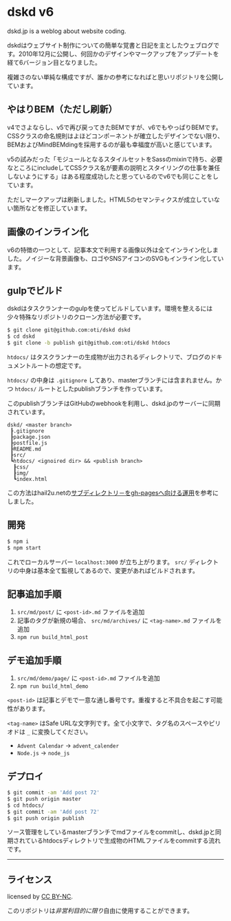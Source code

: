 # dskd v6

dskd.jp is a weblog about website coding.

dskdはウェブサイト制作についての簡単な覚書と日記を主としたウェブログです。2010年12月に公開し、何回かのデザインやマークアップをアップデートを経て6バージョン目となりました。

複雑さのない単純な構成ですが、誰かの参考になればと思いリポジトリを公開しています。

## やはりBEM（ただし刷新）

v4でさよならし、v5で再び戻ってきたBEMですが、v6でもやっぱりBEMです。CSSクラスの命名規則はよほどコンポーネントが確立したデザインでない限り、BEMおよびMindBEMdingを採用するのが最も幸福度が高いと感じています。

v5の試みだった「モジュールとなるスタイルセットをSassのmixinで持ち、必要なところにincludeしてCSSクラス名が要素の説明とスタイリングの仕事を兼任しないようにする」はある程度成功したと思っているのでv6でも同じことをしています。

ただしマークアップは刷新しました。HTML5のセマンティクスが成立していない箇所などを修正しています。

## 画像のインライン化

v6の特徴の一つとして、記事本文で利用する画像以外は全てインライン化しました。ノイジーな背景画像も、ロゴやSNSアイコンのSVGもインライン化しています。

## gulpでビルド

dskdはタスクランナーのgulpを使ってビルドしています。環境を整えるには少々特殊なリポジトリのクローン方法が必要です。

```bash
$ git clone git@github.com:oti/dskd dskd
$ cd dskd
$ git clone -b publish git@github.com:oti/dskd htdocs
```

`htdocs/` はタスクランナーの生成物が出力されるディレクトリで、ブログのドキュメントルートの想定です。

`htdocs/` の中身は `.gitignore` してあり、masterブランチには含まれません。かつ `htdocs/` ルートとしたpublishブランチを作っています。

このpublishブランチはGitHubのwebhookを利用し、dskd.jpのサーバーに同期されています。

```
dskd/ <master branch>
 ┠.gitignore
 ┠package.json
 ┠postfile.js
 ┠README.md
 ┠src/
 ┗htdocs/ <ignoired dir> && <publish branch>
  ┠css/
  ┠img/
  ┗index.html
```

この方法はhail2u.netの[サブディレクトリ－をgh-pagesへ向ける運用](http://hail2u.net/blog/software/pointing-sub-directory-to-gh-pages.html)を参考にしました。

## 開発

```bash
$ npm i
$ npm start
```

これでローカルサーバー `localhost:3000` が立ち上がります。 `src/` ディレクトリの中身は基本全て監視してあるので、変更があればビルドされます。

## 記事追加手順

1. `src/md/post/` に `<post-id>.md` ファイルを追加
2. 記事のタグが新規の場合、 `src/md/archives/` に `<tag-name>.md` ファイルを追加
3. `npm run build_html_post`

## デモ追加手順

1. `src/md/demo/page/` に `<post-id>.md` ファイルを追加
2. `npm run build_html_demo`

`<post-id>` は記事とデモで一意な通し番号です。重複すると不具合を起こす可能性があります。

`<tag-name>` はSafe URLな文字列です。全て小文字で、タグ名のスペースやピリオドは `_` に変換してください。

- `Advent Calendar` -> `advent_calender`
- `Node.js` -> `node_js`

## デプロイ

```bash
$ git commit -am 'Add post 72'
$ git push origin master
$ cd htdocs/
$ git commit -am 'Add post 72'
$ git push origin publish
```

ソース管理をしているmasterブランチでmdファイルをcommitし、dskd.jpと同期されているhtdocsディレクトリで生成物のHTMLファイルをcommitする流れです。

---

## ライセンス

licensed by [CC BY-NC](http://creativecommons.org/licenses/by-nc/4.0/).

このリポジトリは*非営利目的に限り*自由に使用することができます。
